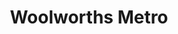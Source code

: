 ---
title: "Woolworths Metro"
url: /sydney/woolworths-metro-old-south-head-road/
shop: Supermarkt
---